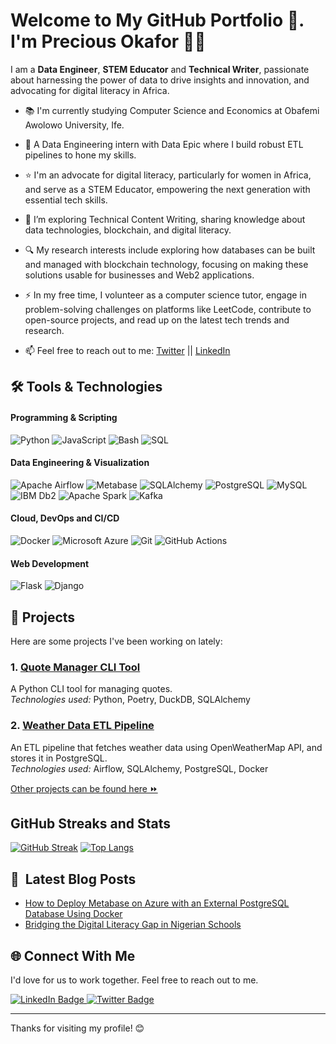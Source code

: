 # Welcome to My GitHub Portfolio 👋. I'm Precious Okafor :woman_technologist:

I am a **Data Engineer**, **STEM Educator** and **Technical Writer**, passionate about harnessing the power of data to drive insights and innovation, and advocating for digital literacy in Africa.
 
- :books: I'm currently studying Computer Science and Economics at Obafemi Awolowo University, Ife.

- :telescope: A Data Engineering intern with Data Epic where I build robust ETL pipelines to hone my skills.

- :star: I'm an advocate for digital literacy, particularly for women in Africa, and serve as a STEM Educator, empowering the next generation with essential tech skills.

- :seedling: I’m exploring Technical Content Writing, sharing knowledge about data technologies, blockchain, and digital literacy.
  
- :mag: My research interests include exploring how databases can be built and managed with blockchain technology, focusing on making these solutions usable for businesses and Web2 applications.

- :zap: In my free time, I volunteer as a computer science tutor, engage in problem-solving challenges on platforms like LeetCode, contribute to open-source projects, and read up on the latest tech trends and research.

- :mailbox: Feel free to reach out to me: [Twitter](https://x.com/prechy_okafor) || [LinkedIn](https://linkedin.com/in/prechy)


## 🛠️ Tools & Technologies

#### Programming & Scripting
![Python](https://img.shields.io/badge/-Python-3776AB?logo=python&logoColor=white&style=flat)
![JavaScript](https://img.shields.io/badge/-JavaScript-F7DF1E?logo=javascript&logoColor=black&style=flat)
![Bash](https://img.shields.io/badge/-Bash-4EAA25?logo=gnu-bash&logoColor=white&style=flat)
![SQL](https://img.shields.io/badge/-SQL-4479A1?logo=postgresql&logoColor=white&style=flat)

#### Data Engineering & Visualization
![Apache Airflow](https://img.shields.io/badge/-Apache%20Airflow-017CEE?logo=apache-airflow&logoColor=white&style=flat)
![Metabase](https://img.shields.io/badge/-Metabase-509EE3?logo=metabase&logoColor=white&style=flat)
![SQLAlchemy](https://img.shields.io/badge/-SQLAlchemy-1F1F1F?logo=python&logoColor=white&style=flat)
![PostgreSQL](https://img.shields.io/badge/-PostgreSQL-4169E1?logo=postgresql&logoColor=white&style=flat)
![MySQL](https://img.shields.io/badge/-MySQL-4479A1?logo=mysql&logoColor=white)
![IBM Db2](https://img.shields.io/badge/-IBM%20Db2-052FAD?logo=ibm&logoColor=white&style=flat)
![Apache Spark](https://img.shields.io/badge/-Apache%20Spark-E25A1C?logo=apachespark&logoColor=white&style=flat)
![Kafka](https://img.shields.io/badge/-Apache%20Kafka-231F20?logo=apachekafka&logoColor=white&style=flat)


#### Cloud, DevOps and CI/CD
![Docker](https://img.shields.io/badge/-Docker-2496ED?logo=docker&logoColor=white&style=flat)
![Microsoft Azure](https://img.shields.io/badge/-Microsoft%20Azure-0078D4?logo=microsoft-azure&logoColor=white&style=flat)
![Git](https://img.shields.io/badge/-Git-F05032?logo=git&logoColor=white&style=flat)
![GitHub Actions](https://img.shields.io/badge/-GitHub%20Actions-2088FF?logo=github-actions&logoColor=white&style=flat)


#### Web Development
![Flask](https://img.shields.io/badge/-Flask-000000?logo=flask&logoColor=white&style=flat)
![Django](https://img.shields.io/badge/-Django-092E20?logo=django&logoColor=white&style=flat)


## 🚀 Projects
Here are some projects I've been working on lately: 


### 1. [Quote Manager CLI Tool](https://github.com/username/quote-manager-cli)
A Python CLI tool for managing quotes.  
*Technologies used:* Python, Poetry, DuckDB, SQLAlchemy

### 2. [Weather Data ETL Pipeline](https://github.com/username/weather-etl)
An ETL pipeline that fetches weather data using OpenWeatherMap API, and stores it in PostgreSQL.  
*Technologies used:* Airflow, SQLAlchemy, PostgreSQL, Docker

[Other projects can be found here ⏩](https://github.com/PrechyDev/)


## GitHub Streaks and Stats
[![GitHub Streak](http://github-readme-streak-stats.herokuapp.com?user=PrechyDev)](https://git.io/streak-stats)
[![Top Langs](https://github-readme-stats.vercel.app/api/top-langs/?username=PrechyDev&layout=compact&theme=vision-friendly-dark)](https://github.com/anuraghazra/github-readme-stats)



## 📕 &nbsp;**Latest Blog Posts**
- [How to Deploy Metabase on Azure with an External PostgreSQL Database Using Docker](https://prechy.hashnode.dev/how-to-deploy-metabase-on-azure-with-an-external-postgresql-database-using-docker)
- [Bridging the Digital Literacy Gap in Nigerian Schools](https://medium.com/@prechy/bridging-the-digital-literacy-gap-in-nigerian-schools-challenges-and-solutions-e22ab65190b7)


## 🌐 Connect With Me
I'd love for us to work together. Feel free to reach out to me.

  <div id="badges">
      <a href="https://linkedin.com/in/prechy">
        <img src="https://img.shields.io/badge/LinkedIn-blue?style=for-the-badge&logo=linkedin&logoColor=white" alt="LinkedIn Badge"/>
      </a>
      <a href="https://x.com/prechy_okafor">
        <img src="https://img.shields.io/badge/Twitter-blue?style=for-the-badge&logo=X&logoColor=white" alt="Twitter Badge"/>
      </a>
    </div>

---

Thanks for visiting my profile! 😊
